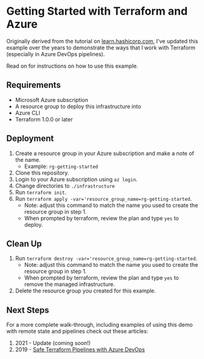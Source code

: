 # Getting Started with Terraform and Azure

Originally derived from the tutorial on [learn.hashicorp.com][1], I've updated this example over the years to demonstrate the ways that I work with Terraform (especially in Azure DevOps pipelines).

Read on for instructions on how to use this example.

## Requirements

- Microsoft Azure subscription
- A resource group to deploy this infrastructure into
- Azure CLI
- Terraform 1.0.0 or later

## Deployment

1. Create a resource group in your Azure subscription and make a note of the name. 
    - Example: `rg-getting-started`
1. Clone this repository.
1. Login to your Azure subscription using `az login`.
1. Change directories to `./infrastructure`
1. Run `terraform init`.
1. Run `terraform apply -var='resource_group_name=rg-getting-started`.
    - Note: adjust this command to match the name you used to create the resource group in step 1.
    - When prompted by terraform, review the plan and type `yes` to deploy.

## Clean Up

1. Run `terraform destroy -var='resource_group_name=rg-getting-started`.
    - Note: adjust this command to match the name you used to create the resource group in step 1.
    - When prompted by terraform, review the plan and type `yes` to remove the managed infrastructure.
1. Delete the resource group you created for this example.

## Next Steps

For a more complete walk-through, including examples of using this demo with remote state and pipelines check out these articles:

1. 2021 - Update (coming soon!)
1. 2019 - [Safe Terraform Pipelines with Azure DevOps][2]

[1]: https://learn.hashicorp.com/collections/terraform/azure-get-started
[2]: http://jamesrcounts.com/2019/10/14/azdo-safe-terraform-pipelines.html
